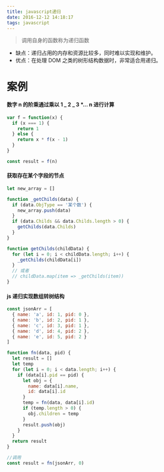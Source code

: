 ```yaml
---
title: javascript递归
date: 2016-12-12 14:18:17
tags: javascript
---
```


> 调用自身的函数称为递归函数

- 缺点：递归占用的内存和资源比较多，同时难以实现和维护。
- 优点：在处理 DOM 之类的树形结构数据时，非常适合用递归。

<!-- more -->

# 案例

#### 数字 n 的阶乘通过乘以 1 _ 2 _ 3 \*... n 进行计算

```javascript
var f = function(x) {
  if (x === 1) {
    return 1
  } else {
    return x * f(x - 1)
  }
}

const result = f(n)
```

#### 获取存在某个字段的节点

```javascript
let new_array = []

function _getChilds(data) {
  if (data.ObjType == '某个数') {
    new_array.push(data)
  }
  if (data.Childs && data.Childs.length > 0) {
    getChilds(data.Childs)
  }
}

function getChilds(childData) {
  for (let i = 0; i < childData.length; i++) {
    _getChilds(childData[i])
  }
  // 或者
  // childData.map(item => _getChilds(item))
}
```

#### js 递归实现数组转树结构

```javascript
const jsonArr = [
  { name: 'a', id: 1, pid: 0 },
  { name: 'b', id: 2, pid: 1 },
  { name: 'c', id: 3, pid: 1 },
  { name: 'd', id: 4, pid: 2 },
  { name: 'e', id: 5, pid: 2 }
]

function fn(data, pid) {
  let result = []
  let temp
  for (let i = 0; i < data.length; i++) {
    if (data[i].pid == pid) {
      let obj = {
        name: data[i].name,
        id: data[i].id
      }
      temp = fn(data, data[i].id)
      if (temp.length > 0) {
        obj.children = temp
      }
      result.push(obj)
    }
  }
  return result
}

//调用
const result = fn(jsonArr, 0)
```
